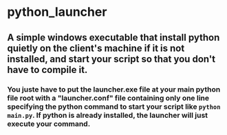 # python_launcher
## A simple windows executable that install python quietly on the client's machine if it is not installed, and start your script so that you don't have to compile it.

### You juste have to put the launcher.exe file at your main python file root with a "launcher.conf" file containing only one line specifying the python command to start your script like ```python main.py```. If python is already installed, the launcher will just execute your command. 

